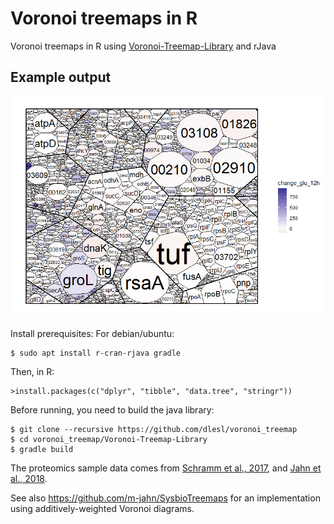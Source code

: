 # Voronoi treemaps in R

Voronoi treemaps in R using [Voronoi-Treemap-Library](https://github.com/ArlindNocaj/Voronoi-Treemap-Library) and rJava

## Example output
![Example plot](examples/proteome_simple.png)

Install prerequisites:
For debian/ubuntu:
```
$ sudo apt install r-cran-rjava gradle
```
Then, in R:
```
>install.packages(c("dplyr", "tibble", "data.tree", "stringr"))
```

Before running, you need to build the java library:
```
$ git clone --recursive https://github.com/dlesl/voronoi_treemap
$ cd voronoi_treemap/Voronoi-Treemap-Library
$ gradle build
```

The proteomics sample data comes from [Schramm et al., 2017](https://journals.plos.org/plosgenetics/article?id=10.1371/journal.pgen.1007148),
and [Jahn et al., 2018](https://www.cell.com/cell-reports/pdf/S2211-1247(18)31485-2.pdf).

See also https://github.com/m-jahn/SysbioTreemaps for an
implementation using additively-weighted Voronoi diagrams.